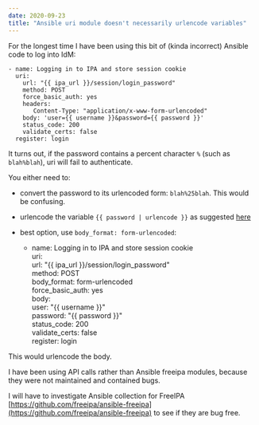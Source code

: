 ```yaml
---
date: 2020-09-23 
title: "Ansible uri module doesn't necessarily urlencode variables" 
---
```


For the longest time I have been using this bit of (kinda incorrect) Ansible code to log into IdM:

```
- name: Logging in to IPA and store session cookie                            
  uri:                                                                        
    url: "{{ ipa_url }}/session/login_password"                           
    method: POST                                                              
    force_basic_auth: yes                                                     
    headers:                                                                  
       Content-Type: "application/x-www-form-urlencoded"                      
    body: 'user={{ username }}&password={{ password }}'    
    status_code: 200                                                          
    validate_certs: false                                                     
  register: login  
```

It turns out, if the password contains a percent character `%` (such as `blah%blah`), uri will fail to authenticate.

You either need to:

- convert the password to its urlencoded form: `blah%25blah`. This would be confusing.
- urlencode the variable `{{ password | urlencode }}` as suggested [here](https://github.com/ansible/ansible/issues/63511)
- best option, use `body_format: form-urlencoded`:

  - name: Logging in to IPA and store session cookie                            
    uri:                                                                        
      url: "{{ ipa_url }}/session/login_password"                           
      method: POST                                                              
      body_format: form-urlencoded                                              
      force_basic_auth: yes                                                     
      body:                                                                     
        user: "{{ username }}"                                            
        password: "{{ password }}"                                              
      status_code: 200                                                          
      validate_certs: false                                                     
    register: login

This would urlencode the body.

I have been using API calls rather than Ansible freeipa modules, because they were not maintained and contained bugs.

I will have to investigate Ansible collection for FreeIPA [https://github.com/freeipa/ansible-freeipa](https://github.com/freeipa/ansible-freeipa) to see if they are bug free.